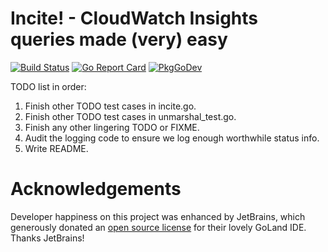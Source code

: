 Incite! - CloudWatch Insights queries made (very) easy
======================================================

[![Build Status](https://travis-ci.com/gogama/incite.svg)](https://travis-ci.com/gogama/incite) [![Go Report Card](https://goreportcard.com/badge/github.com/gogama/incite)](https://goreportcard.com/report/github.com/gogama/incite) [![PkgGoDev](https://pkg.go.dev/badge/github.com/gogama/incite)](https://pkg.go.dev/github.com/gogama/incite)




TODO list in order:

1. Finish other TODO test cases in incite.go.
2. Finish other TODO test cases in unmarshal_test.go.
3. Finish any other lingering TODO or FIXME.
4. Audit the logging code to ensure we log enough worthwhile status info.
5. Write README.



Acknowledgements
================

Developer happiness on this project was enhanced by JetBrains, which
generously donated an [open source license](https://www.jetbrains.com/opensource/)
for their lovely GoLand IDE. Thanks JetBrains!
